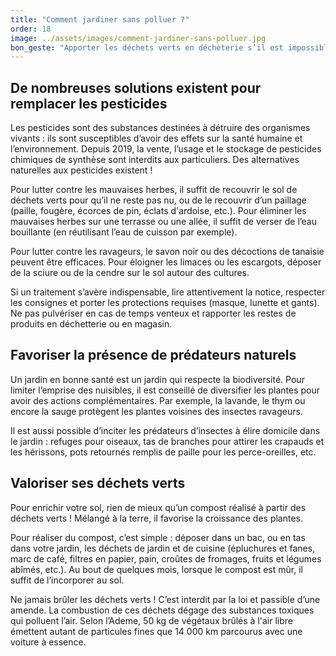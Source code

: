 ```yaml
---
title: "Comment jardiner sans polluer ?"
order: 18
image: ../assets/images/comment-jardiner-sans-polluer.jpg
bon_geste: "Apporter les déchets verts en déchèterie s’il est impossible de les valoriser (paillage ou compost)."
---
```


## De nombreuses solutions existent pour remplacer les pesticides

Les pesticides sont des substances destinées à détruire des organismes vivants : ils sont susceptibles d’avoir des effets sur la santé humaine et l’environnement. Depuis 2019, la vente, l’usage et le stockage de pesticides chimiques de synthèse sont interdits aux particuliers. Des alternatives naturelles aux pesticides existent !

Pour lutter contre les mauvaises herbes, il suffit de recouvrir le sol de déchets verts pour qu’il ne reste pas nu, ou de le recouvrir d’un paillage (paille, fougère, écorces de pin, éclats d'ardoise, etc.). Pour éliminer les mauvaises herbes sur une terrasse ou une allée, il suffit de verser de l’eau bouillante (en réutilisant l’eau de cuisson par exemple).

Pour lutter contre les ravageurs, le savon noir ou des décoctions de tanaisie peuvent être efficaces. Pour éloigner les limaces ou les escargots, déposer de la sciure ou de la cendre sur le sol autour des cultures.

Si un traitement s’avère indispensable, lire attentivement la notice, respecter les consignes et porter les protections requises (masque, lunette et gants). Ne pas pulvériser en cas de temps venteux et rapporter les restes de produits en déchetterie ou en magasin.

## Favoriser la présence de prédateurs naturels

Un jardin en bonne santé est un jardin qui respecte la biodiversité. Pour limiter l’emprise des nuisibles, il est conseillé de diversifier les plantes pour avoir des actions complémentaires. Par exemple, la lavande, le thym ou encore la sauge protègent les plantes voisines des insectes ravageurs.

Il est aussi possible d’inciter les prédateurs d’insectes à élire domicile dans le jardin : refuges pour oiseaux, tas de branches pour attirer les crapauds et les hérissons, pots retournés remplis de paille pour les perce-oreilles, etc.

## Valoriser ses déchets verts

Pour enrichir votre sol, rien de mieux qu’un compost réalisé à partir des déchets verts ! Mélangé à la terre, il favorise la croissance des plantes.

Pour réaliser du compost, c’est simple : déposer dans un bac, ou en tas dans votre jardin, les déchets de jardin et de cuisine (épluchures et fanes, marc de café, filtres en papier, pain, croûtes de fromages, fruits et légumes abîmés, etc.). Au bout de quelques mois, lorsque le compost est mûr, il suffit de l’incorporer au sol.

Ne jamais brûler les déchets verts ! C’est interdit par la loi et passible d’une amende. La combustion de ces déchets dégage des substances toxiques qui polluent l’air. Selon l’Ademe, 50 kg de végétaux brûlés à l'air libre émettent autant de particules fines que 14 000 km parcourus avec une voiture à essence.
